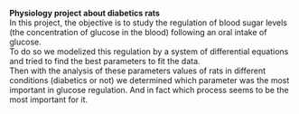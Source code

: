 **Physiology project about diabetics rats**  
In this project, the objective is to study the regulation of blood sugar levels (the concentration of glucose in the blood) following an oral intake of glucose.  
To do so we modelized this regulation by a system of differential equations and tried to find the best parameters to fit the data.  
Then with the analysis of these parameters values of rats in different conditions (diabetics or not) we determined which parameter was the most important in glucose regulation. And in fact which process seems to be the most important for it.

